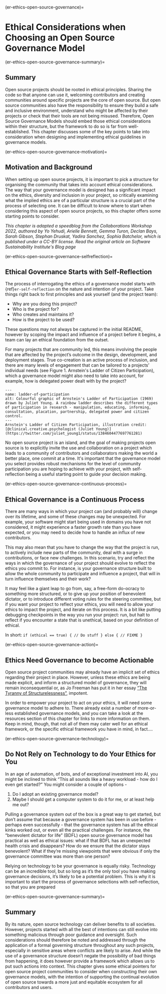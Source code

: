 (er-ethics-open-source-governance)=
# Ethical Considerations when Choosing an Open Source Governance Model

(er-ethics-open-source-governance-summary)=
## Summary

Open source projects should be rooted in ethical principles. 
Sharing the code so that anyone can use it, welcoming contributors and creating communities around specific projects are the core of open source. 
But open source communities also have the responsibility to ensure they build a safe and inclusive environment, understand who might be affected by their projects or check that their tools are not being misused. 
Therefore, Open Source Governance Models should embed those ethical considerations within their structure, but the framework to do so is far from well-established. 
This chapter discusses some of the key points to take into consideration when designing and implementing ethical guidelines in governance models.


(er-ethics-open-source-governance-motivation)=
## Motivation and Background

When setting up open source projects, it is important to pick a structure for organising the community that takes into account ethical considerations.
The way that your governance model is designed has a significant impact on the ethics, diversity and inclusion in your project, so critically examining what the implied ethics are of a particular structure is a crucial part of the process of selecting one. 
It can be difficult to know where to start when considering this aspect of open source projects, so this chapter offers some starting points to consider. 

*This chapter is adapted a speedblog from the Collaborations Workshop 2022, authored by  Yo Yehudi,
Arielle Bennett, Gemma Turon, Declan Bays, Sarah Gibson, Stephan Druskat, Yadira Sanchez, Sophia Batchelor, which is published under a CC-BY license. Read the original article on Software Sustainability Institute's Blog page* 

(er-ethics-open-source-governance-selfreflection)=
## Ethical Governance Starts with Self-Reflection 

The process of interrogating the ethics of a governance model starts with {ref}`er-self-reflection` on the nature and intention of your project. 
Take things right back to first principles and ask yourself (and the project team):
* Why are you doing this project? 
* Who is the project for?
* Who creates and maintains it? 
* How is the project to be used? 

These questions may not always be captured in the initial README, however by scoping the impact and influence of a project before it begins, a team can lay an ethical foundation from the outset. 

For many projects that are community led, this means involving the people that are affected by the project’s outcome in the design, development, and deployment stages.
True co-creation is an active process of inclusion, and there are many levels of engagement that can be tailored to a projects’ individual needs (see Figure 1. Arnstein's Ladder of Citizen Participation), which a governance model might also need to take into account, for example, how is delegated power dealt with by the project?  


```{figure} ../../figures/ladder-of-participation.jpg
---
name: ladder-of-participation
alt: Colourful graphic of Arnstein's Ladder of Participation (1969) drawn by Juliet Young. A rainbow ladder describes the different types of participation in research - manipulation, educating, informing, consultation, placation, partnership, delegated power and citizen control. 
---
Arnstein's Ladder of Citizen Participation, illustration credit: [@clinical.creative.psychologist (Juliet Young)](https://twitter.com/juliet_young1/status/1384604477697761281)
```

No open source project is an island, and the goal of making projects open source is to explicitly invite the use and collaboration on a project which leads to a community of contributors and collaborators making the world a better place, one commit at a time.
It's important that the governance model you select provides robust mechanisms for the level of community participation you are hoping to achieve with your project, with self-reflection being a useful starting point to guide your decision making. 

(er-ethics-open-source-governance-continuous-process)=
## Ethical Governance is a Continuous Process
There are many ways in which your project can (and probably will) change over its lifetime, and some of these changes may be unexpected. 
For example, your software might start being used in domains you have not considered, it might experience a faster growth rate than you have expected, or you may need to decide how to handle an influx of new contributors.

This may also mean that you have to change the way that the project is run, to actively include new parts of the community, deal with a surge in contributions, or face new challenges.
In this scenario, try and reflect the ways in which the governance of your project should evolve to reflect the ethics you commit to.
For instance, is your governance structure built to allow the whole community to participate and influence a project, that will in turn influence themselves and their work?

It may feel like a giant leap to go from, say, a free-form do-ocracy to something more structured, or to give up your position of benevolent dictator, or to introduce different voting rules for the steering committee, but if you want your project to reflect your ethics, you will need to allow your ethics to impact the project, and iterate on this process. 
It is a bit like putting debugging checkpoints in the way you run your project: run, but halt to reflect if you encounter a state that is unethical, based on your definition of ethical. 

In short: `if (ethical == true) { // Do stuff } else { // FIXME }`

(er-ethics-open-source-governance-action)=
## Ethics Need Governance to become Actionable
Open source project communities may already have an implicit set of ethics regarding their project in place. 
However, unless these ethics are being made explicit, and inform a structured model of governance, they will remain inconsequential or, as Jo Freeman has put it in her essay [“The Tyranny of Structurelessness”](https://www.google.com/url?q=https://www.jofreeman.com/joreen/tyranny.htm&sa=D&source=docs&ust=1652716021793901&usg=AOvVaw2m6_oS7n1u7IvfHamGJDBs), impotent.

In order to empower your project to act on your ethics, it will need some governance model to adhere to. 
There already exist a number of more-or-less established governance models, and you can take a look at the resources section of this chapter for links to more information on them. 
Keep in mind, though, that not all of them may cater well for an ethical framework, or the specific ethical framework you have in mind, in fact….

(er-ethics-open-source-governance-technology)=
## Do Not Rely on Technology to do Your Ethics for You

In an age of automation, of bots, and of exceptional investment into AI, you might be inclined to think “This all sounds like a heavy workload - how do I even get started?” You might consider a couple of options - 

1. Do I adopt an existing governance model? 
2. Maybe I should get a computer system to do it for me, or at least help me out?

Pulling a governance system out of the box is a great way to get started, but don’t assume that because a governance system has been in use before - perhaps even successfully - that the governance system has all the ethical kinks worked out, or even all the practical challenges. 
For instance, the “benevolent dictator for life” (BDFL) open source governance model has practical as well as ethical issues: what if that BDFL has an unexpected health crisis and disappears? 
How do we ensure that the dictator stays benevolent?
What if they’re missing viewpoints that were obvious if only the governance committee was more than one person?

Relying on technology to be your governance is equally risky.
Technology can be an incredible tool, but so long as it’s the only tool you have making governance decisions, it’s likely to be a potential problem.
This is why it is important to start the process of governance selections with self-reflection, so that you are prepared 

(er-ethics-open-source-governance-summary)=
## Summary

By its nature, open source technology can deliver benefits to all societies. 
However, projects started with all the best of intentions can still evolve into something malicious through poor guidance and oversight. 
Such considerations should therefore be noted and addressed through the application of a formal governing structure throughout any such projects, especially in sensitive areas where conflicts are likely to arise. 
And while the use of a governance structure doesn’t negate the possibility of bad things from happening, it does however provide a framework which allows us to put such actions into context.
This chapter gives some ethical pointers for open source project communities to consider when constructing their own governance models, with the intention of supporting the continual evolution of open source towards a more just and equitable ecosystem for all contributors and users. 

